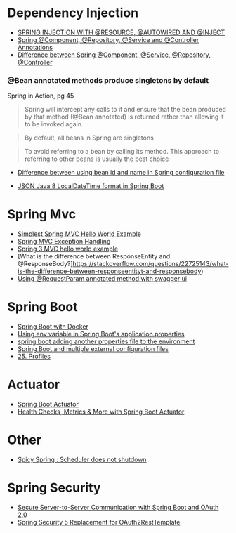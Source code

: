# Dependency Injection

- [SPRING INJECTION WITH @RESOURCE, @AUTOWIRED AND @INJECT](http://blogs.sourceallies.com/2011/08/spring-injection-with-resource-and-autowired/)
- [Spring @Component, @Repository, @Service and @Controller Annotations](http://howtodoinjava.com/spring/spring-core/how-to-use-spring-component-repository-service-and-controller-annotations/)
- [Difference between Spring @Component, @Service, @Repository, @Controller](http://latest-tutorial.com/2015/01/19/difference-spring-component-service-repository-controller/)

### @Bean annotated methods produce singletons by default

Spring in Action, pg 45

> Spring will intercept any calls to it and ensure that the bean produced by that method (@Bean annotated) is returned
> rather than allowing it to be invoked again.

> By default, all beans in Spring are singletons

> To avoid referring to a bean by calling its method.
> This approach to referring to other beans is usually the best choice

- [Difference between using bean id and name in Spring configuration file](http://stackoverflow.com/questions/874505/difference-between-using-bean-id-and-name-in-spring-configuration-file)

* [JSON Java 8 LocalDateTime format in Spring Boot](https://stackoverflow.com/questions/29956175/json-java-8-localdatetime-format-in-spring-boot)

# Spring Mvc

- [Simplest Spring MVC Hello World Example](http://crunchify.com/simplest-spring-mvc-hello-world-example-tutorial-spring-model-view-controller-tips/)
- [Spring MVC Exception Handling](http://memorynotfound.com/spring-mvc-exception-handling/)
- [Spring 3 MVC hello world example](http://www.mkyong.com/spring3/spring-3-mvc-hello-world-example/)
- [What is the difference between ResponseEntity<T> and @ResponseBody?]https://stackoverflow.com/questions/22725143/what-is-the-difference-between-responseentityt-and-responsebody)
- [Using @RequestParam annotated method with swagger ui](https://stackoverflow.com/questions/33377388/using-requestparam-annotated-method-with-swagger-ui)

# Spring Boot

- [Spring Boot with Docker](https://spring.io/guides/gs/spring-boot-docker/)
- [Using env variable in Spring Boot's application.properties](http://stackoverflow.com/questions/35531661/using-env-variable-in-spring-boots-application-properties)
- [spring boot adding another properties file to the environment](https://stackoverflow.com/questions/26935960/spring-boot-adding-another-properties-file-to-the-environment)
- [Spring Boot and multiple external configuration files](https://stackoverflow.com/questions/25855795/spring-boot-and-multiple-external-configuration-files/25862357#25862357)
- [25. Profiles](https://docs.spring.io/spring-boot/docs/current/reference/html/boot-features-profiles.html)

# Actuator

- [Spring Boot Actuator](http://www.baeldung.com/spring-boot-actuators)
- [Health Checks, Metrics & More with Spring Boot Actuator](http://www.briansjavablog.com/2017/09/health-checks-metric-s-more-with-spring.html)

# Other

- [Spicy Spring : Scheduler does not shutdown](https://blog.jdriven.com/2017/04/spicy-spring-scheduler-not-shutdown/)

# Spring Security

- [Secure Server-to-Server Communication with Spring Boot and OAuth 2.0](https://developer.okta.com/blog/2018/04/02/client-creds-with-spring-boot)
- [Spring Security 5 Replacement for OAuth2RestTemplate](https://stackoverflow.com/questions/58982286/spring-security-5-replacement-for-oauth2resttemplate)
